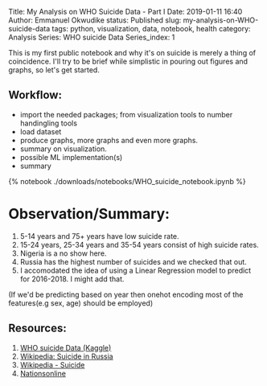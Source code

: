 Title: My Analysis on WHO Suicide Data - Part I
Date: 2019-01-11 16:40
Author: Emmanuel Okwudike
status: Published
slug: my-analysis-on-WHO-suicide-data
tags: python, visualization, data, notebook, health
category: Analysis
Series: WHO suicide Data
Series_index: 1


This is my first public notebook and why it's on suicide is merely a thing of coincidence.
I'll try to be brief while simplistic in pouring out figures and graphs, so let's get started.

## Workflow:
- import the needed packages; from visualization tools to number handingling tools
- load dataset
- produce graphs, more graphs and even more graphs.
- summary on visualization.
- possible ML implementation(s)
- summary


{% notebook ./downloads/notebooks/WHO_suicide_notebook.ipynb %}

# Observation/Summary:

1. 5-14 years and 75+ years have low suicide rate.
2. 15-24 years, 25-34 years and 35-54 years consist of high suicide rates.
3. Nigeria is a no show here.
4. Russia has the highest number of suicides and we checked that out.
5. I accomodated the idea of using a Linear Regression model to predict for 2016-2018. I might add that.

(If we'd be predicting based on year then onehot encoding most of the features(e.g sex, age) should be employed)


## Resources:
1. [WHO suicide Data (Kaggle)](https://www.kaggle.com/szamil/who-suicide-statistics/kernels)
2. [Wikipedia: Suicide in Russia](https://en.wikipedia.org/wiki/Suicide_in_Russia)
3. [Wikipedia - Suicide](https://en.wikipedia.org/wiki/Suicide)
4. [Nationsonline](https://www.nationsonline.org/oneworld/third_world.htm)
